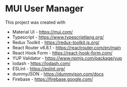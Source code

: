 # MUI User Manager

This project was created with 
 - Material UI - https://mui.com/
 - Typescript - https://www.typescriptlang.org/
 - Redux Toolkit - https://redux-toolkit.js.org/
 - React Router v6.8.1 - https://reactrouter.com/en/main
 - React Hook Form - https://react-hook-form.com/
 - YUP Validator - https://www.npmjs.com/package/yup
 - lodash - https://lodash.com/
 - ESLint - https://eslint.org/
 - dummyJSON - https://dummyjson.com/docs
 - Firebase - https://firebase.google.com/


